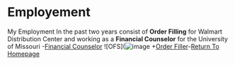 # Employement
My Employment In the past two years consist of **Order Filling** for Walmart Distribution Center and working as a **Financial Counselor** for the University of Missouri
-[Financial Counselor](https://financialsuccess.missouri.edu/)
![OFS](![image](https://user-images.githubusercontent.com/92944843/138350822-1fd85951-4c18-4b2c-bab4-f58674187c6c.png)
+[Order Filler](https://careers.walmart.com/distribution-centers-and-drivers/distribution-centers)-[Return To Homepage](./README.md)
